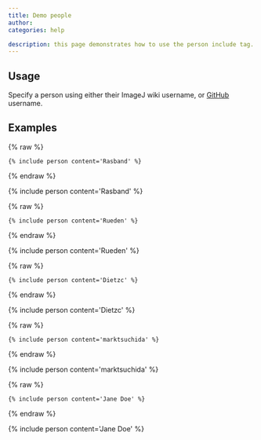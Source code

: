 ```yaml
---
title: Demo people
author:
categories: help

description: this page demonstrates how to use the person include tag.
---
```


## Usage

Specify a person using either their ImageJ wiki username, or
[GitHub](GitHub "wikilink") username.

## Examples

{% raw %}
```
{% include person content='Rasband' %}
```
{% endraw %}

{% include person content='Rasband' %}

{% raw %}
```
{% include person content='Rueden' %}
```
{% endraw %}

{% include person content='Rueden' %}

{% raw %}
```
{% include person content='Dietzc' %}
```
{% endraw %}

{% include person content='Dietzc' %}

{% raw %}
```
{% include person content='marktsuchida' %}
```
{% endraw %}

{% include person content='marktsuchida' %}

{% raw %}
```
{% include person content='Jane Doe' %}
```
{% endraw %}

{% include person content='Jane Doe' %}
